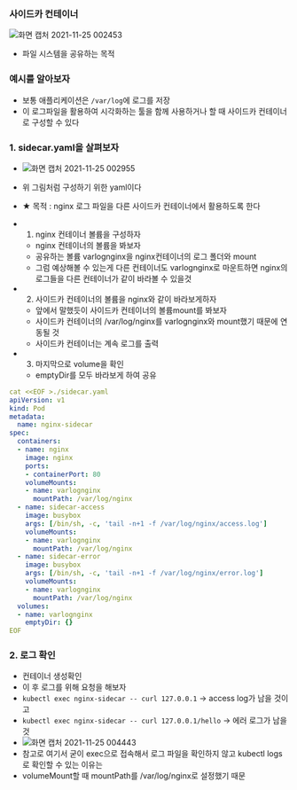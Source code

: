 ### 사이드카 컨테이너
![화면 캡처 2021-11-25 002453](https://user-images.githubusercontent.com/62214428/143266462-b5c780ea-ce65-42b2-a743-e559dc49e27c.png)
- 파일 시스템을 공유하는 목적

### 예시를 알아보자
- 보통 애플리케이션은 `/var/log`에 로그를 저장
- 이 로그파일을 활용하여 시각화하는 툴을 함께 사용하거나 할 때 사이드카 컨테이너로 구성할 수 있다


### 1. sidecar.yaml을 살펴보자
- ![화면 캡처 2021-11-25 002955](https://user-images.githubusercontent.com/62214428/143267359-f82debbb-bdd5-41b6-a8ef-3177ac007769.png)
- 위 그림처럼 구성하기 위한 yaml이다
- ★ 목적 : nginx 로그 파일을 다른 사이드카 컨테이너에서 활용하도록 한다


- 1. nginx 컨테이너 볼륨을 구성하자
   - nginx 컨테이너의 볼륨을 봐보자 
   - 공유하는 볼륨  varlognginx을 nginx컨테이너의 로그 폴더와 mount
   - 그럼 예상해볼 수 있는게 다른 컨테이너도 varlognginx로 마운트하면 nginx의 로그들을 다른 컨테이너가 같이 바라볼 수 있을것


- 2. 사이드카 컨테이너의 볼륨을 nginx와 같이 바라보게하자
   - 앞에서 말했듯이 사이드카 컨테이너의 볼륨mount를 봐보자
   - 사이드카 컨테이너의 /var/log/nginx를 varlognginx와 mount했기 때문에 연동될 것
   - 사이드카 컨테이너는 계속 로그를 출력

- 3. 마지막으로 volume을 확인
   - emptyDir를 모두 바라보게 하여 공유


```yaml
cat <<EOF >./sidecar.yaml
apiVersion: v1
kind: Pod
metadata:
  name: nginx-sidecar
spec:
  containers:
  - name: nginx
    image: nginx
    ports:
    - containerPort: 80
    volumeMounts:
    - name: varlognginx
      mountPath: /var/log/nginx
  - name: sidecar-access
    image: busybox
    args: [/bin/sh, -c, 'tail -n+1 -f /var/log/nginx/access.log']
    volumeMounts:
    - name: varlognginx
      mountPath: /var/log/nginx
  - name: sidecar-error
    image: busybox
    args: [/bin/sh, -c, 'tail -n+1 -f /var/log/nginx/error.log']
    volumeMounts:
    - name: varlognginx
      mountPath: /var/log/nginx
  volumes:
  - name: varlognginx
    emptyDir: {}
EOF
```

### 2. 로그 확인
- 컨테이너 생성확인
- 이 후 로그를 위해 요청을 해보자
- `kubectl exec nginx-sidecar -- curl 127.0.0.1` -> access log가 남을 것이고
- `kubectl exec nginx-sidecar -- curl 127.0.0.1/hello` -> 에러 로그가 남을 것
- ![화면 캡처 2021-11-25 004443](https://user-images.githubusercontent.com/62214428/143269980-2605efce-265d-4f36-bf8f-31bcf1284ccd.png)
- 참고로 여기서 굳이 exec으로 접속해서 로그 파일을 확인하지 않고 kubectl logs로 확인할 수 있는 이유는
- volumeMount할 때 mountPath를 /var/log/nginx로 설정했기 때문















